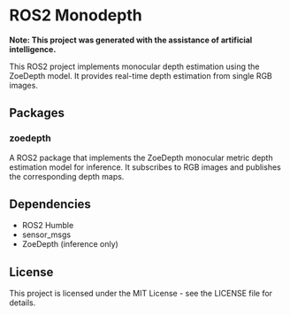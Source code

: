 # ROS2 Monodepth

**Note: This project was generated with the assistance of artificial intelligence.**

This ROS2 project implements monocular depth estimation using the ZoeDepth model. It provides real-time depth estimation from single RGB images.

## Packages

### zoedepth

A ROS2 package that implements the ZoeDepth monocular metric depth estimation model for inference. It subscribes to RGB images and publishes the corresponding depth maps.

## Dependencies

- ROS2 Humble
- sensor_msgs
- ZoeDepth (inference only)

## License

This project is licensed under the MIT License - see the LICENSE file for details.
